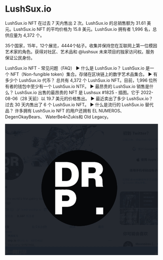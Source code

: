 # LushSux.io

LushSux.io NFT 在过去 7 天内售出 2 次。LushSux.io 的总销售额为 31.61 美元。LushSux.io NFT 的平均价格为 15.8 美元。LushSux.io 拥有者 1,996 名，总供应量为 4,372 个。

35个国家，15年，12个展览，4444个帖子。收集并保持您在互联网上第一位模因艺术家的角色。获得对社区、艺术品和 @lushsux 未来项目的独家访问权。服务保证公民身份。

LushSux.io NFT - 常见问题（FAQ）
▶ 什么是 LushSux.io？
LushSux.io 是一个 NFT（Non-fungible token）集合。存储在区块链上的数字艺术品集合。
▶ 有多少个 LushSux.io 代币？
总共有 4,372 个 LushSux.io NFT。目前，1,996 位所有者的钱包中至少有一个 LushSux.io NTF。
▶ 最昂贵的 LushSux.io 销售是什么？
LushSux.io 出售的最昂贵的 NFT 是 Lushsux #1825 - 插图。它于 2022-08-06（28 天前）以 19.7 美元的价格售出。
▶ 最近卖出了多少 LushSux.io？
过去 30 天内售出了 6 个 LushSux.io NFT。
▶ 什么是流行的 LushSux.io 替代品？
许多拥有 LushSux.io NFT 的用户还拥有 EL NUMEROS、 DegenOkayBears、 WaterBe4nZukis和 Old Legacy。

![NFT](微信截图_20220903145616.png)



